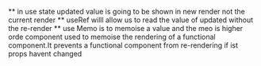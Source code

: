** in use state updated value is going to be shown in new render not the current render
** useRef willl allow us to read the value of updated without the re-render
** use Memo is to memoise a value and  the meo is higher orde component used to memoise the rendering of a functional component.It prevents a functional component from re-rendering if ist props havent changed
